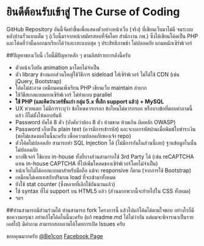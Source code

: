 # ยินดีต้อนรับเข้าสู่ The Curse of Coding
GitHub Repository อันนี้จัดทำขึ้นเพื่อแสดงตัวอย่างหน้าเว็บ (จริง) ที่เขียนเว็บมาไม่ดี จนระบบหลังบ้านรั่วแบบเต็ม ๆ (เว็บนี้มาจากหน้าสมัครสอบที่จัดโดย สำนักงาน กพ.) ซึ่งได้เขียนโค้ดเป็น PHP และโค้ดที่ว่านั้นออกมาเรียกได้ว่าเละเทะแบบสุด ๆ ประสิทธิภาพช้า ไม่ปลอดภัย แถมหนักเซิร์ฟเวอร์

##ปัญหาของเว็บนี้
เว็บนี้มีปัญหาหลัก ๆ ตามลิสต์รายการดังนี้ครับ
* ตัวหน้าเว็บยัด animation มาโดยไม่จำเป็น
* ตัว library ข้างนอกส่วนใหญ่ใช้วิธีการ sideload ใส่เซิร์ฟเวอร์ ไม่ได้ใช้ CDN (เช่น jQuery, Bootstrap)
* โค้ดไม่สะอาด เหมือนคนเพิ่งเรียน PHP เขียนเว็บ maintain ลำบาก
* ใช้วิธีสเกลแบบแยกเซิร์ฟเวอร์ ไม่ทำแบบ parallel
* **ใช้ PHP (และคิดว่าเวอร์ชันเก่า กลุ่ม 5.x ที่เลิก support แล้ว) + MySQL**
* UX ห่วยแตก ไม่มีการระบุว่า ข้อไหนควรกรอก ข้อไหนไม่ควรกรอก หรือบางข้อที่ตอบคำถามนี้แล้ว ก็ไม่ตั้งให้ตอบทันที
* Password ยัดได้ 8 ตัว (บังคับว่าต้อง 8 ตัว ห้ามขาด ห้ามเกิน ผิดหลัก OWASP)
* Password เก็บเป็น plain text (ควรมีการเข้ารหัส) และจะบอกรหัสผ่านเมื่อพิมพ์ใบชำระเงิน (ขอไม่แสดงผลในนี้นะครับ เพื่อความปลอดภัยของเจ้า repo)
* ตัวโค้ดไม่ปลอดภัย สามารถทำ SQL Injection ได้ (ไม่มีการกันในส่วนนี้เลย) ฐานข้อมูลในนั้นไม่ปลอดภัย
* บางฟีเจอร์ ใช้แบบ in-house ทั้งที่บางส่วนสามารถใช้ 3rd Party ได้ (เช่น reCAPTCHA แทน in-house CAPTCHA ที่ไปเพิ่มโหลดของเซิร์ฟเวอร์โดยไม่จำเป็น)
* หน้าเว็บไม่ได้ออกแบบมาสำหรับมือถือ แม้จะ responsive ก็ตาม (จากการใช้ Bootstrap)
* เหมือนไม่เคยเทสกับปริมาณ load ที่จะเข้ามาทั้งหมด
* ยังใช้ stat counter (ซึ่งหลายที่เลิกใช้กันนานแล้ว)
* ใช้ syntax ที่ไม่ support บน HTML5 แล้ว (ส่วนมากพวกนี้จะย้ายไปใน CSS ทั้งหมด)
* ฯลฯ

##ท่านสามารถมีส่วนร่วมได้
ท่านสามารถ fork โครงการนี้ แล้วไปแก้โค้ดได้ตามใจชอบ อย่างไรก็ดี ขอความกรุณา อย่าแก้ไขโค้ดในนี้นะครับ (แก้ readme.md ได้ไม่ว่ากัน แต่ผมจะพิจารณาเป็นรายเคสไป) มีคำถาม สามารถสอบถามได้โดยการเปิด Issues ครับ

ขอบคุณมากครับ
[@Be1con](https://twitter.com/Be1con)
[Facebook Page](https://www.facebook.com/Be1con)
